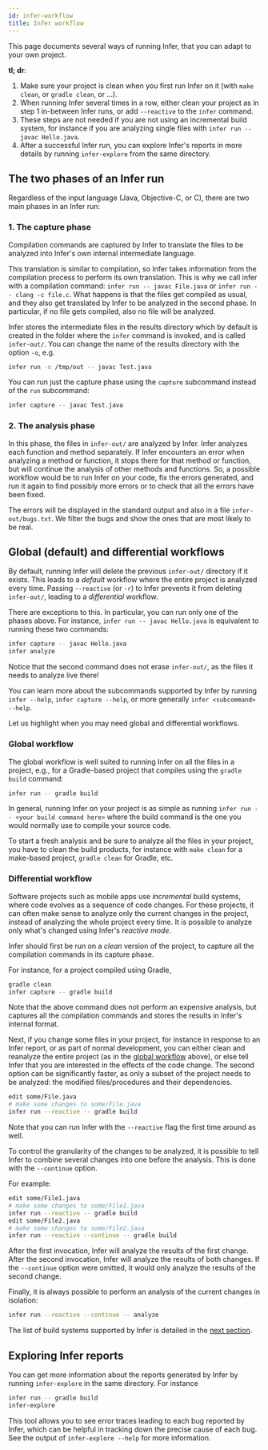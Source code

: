 ```yaml
---
id: infer-workflow
title: Infer workflow
---
```


This page documents several ways of running Infer, that you can adapt to your
own project.

**tl; dr**:

1. Make sure your project is clean when you first run Infer on it (with
   `make clean`, or `gradle clean`, or ...).
2. When running Infer several times in a row, either clean your project as in
   step 1 in-between Infer runs, or add `--reactive` to the `infer` command.
3. These steps are not needed if you are not using an incremental build system,
   for instance if you are analyzing single files with
   `infer run -- javac Hello.java`.
4. After a successful Infer run, you can explore Infer's reports in more details
   by running `infer-explore` from the same directory.

## The two phases of an Infer run

Regardless of the input language (Java, Objective-C, or C), there are two main
phases in an Infer run:

### 1. The capture phase

Compilation commands are captured by Infer to translate the files to be analyzed
into Infer's own internal intermediate language.

This translation is similar to compilation, so Infer takes information from the
compilation process to perform its own translation. This is why we call infer
with a compilation command: `infer run -- javac File.java` or
`infer run -- clang -c file.c`. What happens is that the files get compiled as
usual, and they also get translated by Infer to be analyzed in the second phase.
In particular, if no file gets compiled, also no file will be analyzed.

Infer stores the intermediate files in the results directory which by default is
created in the folder where the `infer` command is invoked, and is called
`infer-out/`. You can change the name of the results directory with the option
`-o`, e.g.

```bash
infer run -o /tmp/out -- javac Test.java
```

You can run just the capture phase using the `capture` subcommand instead of the
`run` subcommand:

```bash
infer capture -- javac Test.java
```

### 2. The analysis phase

In this phase, the files in `infer-out/` are analyzed by Infer. Infer analyzes
each function and method separately. If Infer encounters an error when analyzing
a method or function, it stops there for that method or function, but will
continue the analysis of other methods and functions. So, a possible workflow
would be to run Infer on your code, fix the errors generated, and run it again
to find possibly more errors or to check that all the errors have been fixed.

The errors will be displayed in the standard output and also in a file
`infer-out/bugs.txt`. We filter the bugs and show the ones that are most likely
to be real.

## Global (default) and differential workflows

By default, running Infer will delete the previous `infer-out/` directory if it
exists. This leads to a _default_ workflow where the entire project is analyzed
every time. Passing `--reactive` (or `-r`) to Infer prevents it from deleting
`infer-out/`, leading to a _differential_ workflow.

There are exceptions to this. In particular, you can run only one of the phases
above. For instance, `infer run -- javac Hello.java` is equivalent to running
these two commands:

```bash
infer capture -- javac Hello.java
infer analyze
```

Notice that the second command does not erase `infer-out/`, as the files it
needs to analyze live there!

You can learn more about the subcommands supported by Infer by running
`infer --help`, `infer capture --help`, or more generally
`infer <subcommand> --help`.

Let us highlight when you may need global and differential workflows.

### Global workflow

The global workflow is well suited to running Infer on all the files in a
project, e.g., for a Gradle-based project that compiles using the `gradle build`
command:

```bash
infer run -- gradle build
```

In general, running Infer on your project is as simple as running
`infer run -- <your build command here>` where the build command is the one you
would normally use to compile your source code.

To start a fresh analysis and be sure to analyze all the files in your project,
you have to clean the build products, for instance with `make clean` for a
make-based project, `gradle clean` for Gradle, etc.

### Differential workflow

Software projects such as mobile apps use _incremental_ build systems, where
code evolves as a sequence of code changes. For these projects, it can often
make sense to analyze only the current changes in the project, instead of
analyzing the whole project every time. It is possible to analyze only what's
changed using Infer's _reactive mode_.

Infer should first be run on a _clean_ version of the project, to capture all
the compilation commands in its capture phase.

For instance, for a project compiled using Gradle,

```bash
gradle clean
infer capture -- gradle build
```

Note that the above command does not perform an expensive analysis, but captures
all the compilation commands and stores the results in Infer's internal format.

Next, if you change some files in your project, for instance in response to an
Infer report, or as part of normal development, you can either clean and
reanalyze the entire project (as in the [global workflow](#Global-workflow)
above), or else tell Infer that you are interested in the effects of the code
change. The second option can be significantly faster, as only a subset of the
project needs to be analyzed: the modified files/procedures and their
dependencies.

```bash
edit some/File.java
# make some changes to some/File.java
infer run --reactive -- gradle build
```

Note that you can run Infer with the `--reactive` flag the first time around as
well.

To control the granularity of the changes to be analyzed, it is possible to tell
Infer to combine several changes into one before the analysis. This is done with
the `--continue` option.

For example:

```bash
edit some/File1.java
# make some changes to some/File1.java
infer run --reactive -- gradle build
edit some/File2.java
# make some changes to some/File2.java
infer run --reactive --continue -- gradle build
```

After the first invocation, Infer will analyze the results of the first change.
After the second invocation, Infer will analyze the results of both changes. If
the `--continue` option were omitted, it would only analyze the results of the
second change.

Finally, it is always possible to perform an analysis of the current changes in
isolation:

```bash
infer run --reactive --continue -- analyze
```

The list of build systems supported by Infer is detailed in the
[next section](analyzing-apps-or-projects).

## Exploring Infer reports

You can get more information about the reports generated by Infer by running
`infer-explore` in the same directory. For instance

```bash
infer run -- gradle build
infer-explore
```

This tool allows you to see error traces leading to each bug reported by Infer,
which can be helpful in tracking down the precise cause of each bug. See the
output of `infer-explore --help` for more information.
